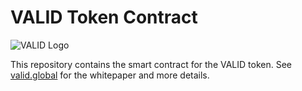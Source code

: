# VALID Token Contract

![VALID Logo](https://valid.global/static/img/vld-icon.png)

This repository contains the smart contract for the VALID token. See
[valid.global](https://valid.global) for the whitepaper and more details.
